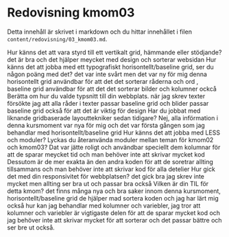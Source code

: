 ---
---
Redovisning kmom03
=========================

Detta innehåll är skrivet i markdown och du hittar innehållet i filen `content/redovisning/03_kmom03.md`.


Hur känns det att vara styrd till ett vertikalt grid, hämmande eller stödjande?
det är bra och det hjälper meycket med design och sorterar websidan
Hur känns det att jobba med ett typografiskt horisontellt/baseline grid,
  ser du någon poäng med det?
  det var inte svårt men det var ny för mig
denna horisontellt grid användbar för att det det sorterar råderna och ord ,
baseline grid användbar för att det det sorterar bilder och kolumner ockcå
Berätta om hur du valde typsnitt till din webbplats.
när jag skrev texter försökte jag att alla råder i texter passar baseline grid
  och blider passar baseline grid också för att det är viktig för design
Har du jobbat med liknande gridbaserade layouttekniker sedan tidigare?
Nej, alla införmation i denna kursmoment var nya för mig och det var första gången
  som jag behandlar med horisontellt/baseline grid
Hur känns det att jobba med LESS och moduler? Lyckas du återanvända moduler
  mellan teman för kmom02 och kmom03?
Dat var jätte roligt och användbar speciellt dem kolumnar för att de sparar meycket
  tid och man behöver inte att skrivar mycket kod Dessutom är de mer exakta än den
   andra koden för att de soretrar allting tillsammans och man behöver inte att
   skrivar kod för alla detelier
Hur gick det med din responsivitet för webbplatsen?
det gick bra jag skrev inte mycket men allting ser bra ut och passar bra också
Vilken är din TIL för detta kmom?
det finns många nya och bra saker innom denna kursmoment, horisontellt/baseline grid
  de hjälper mad sortera koden och jag har lärt mig också hur kan jag behandlar
  med kolumner och variebler, jag tror att kolumner och variebler är vigtigaste
  delen för att de sparar mycket kod och jag behöver inte att skrivar mycket
  för att sorterar och det passar bättre och ser bre ut också.
